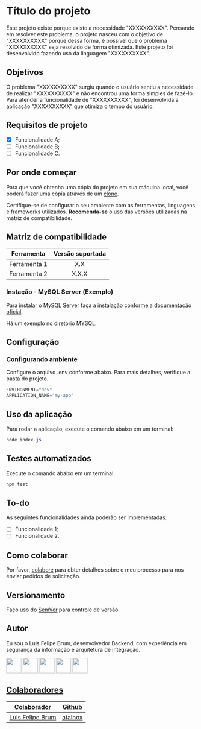 # Título do projeto

Este projeto existe porque existe a necessidade "XXXXXXXXXX". Pensando em resolver este problema, o projeto nasceu com o objetivo de "XXXXXXXXXX" porque dessa forma, é possível que o problema "XXXXXXXXXX" seja resolvido de forma otimizada. Este projeto foi desenvolvido fazendo uso da linguagem "XXXXXXXXXX".

## Objetivos

O problema "XXXXXXXXXX" surgiu quando o usuário sentiu a necessidade de realizar "XXXXXXXXXX" e não encontrou uma forma simples de fazê-lo. Para atender a funcionalidade de "XXXXXXXXXX", foi desenvolvida a aplicação "XXXXXXXXXX" que otimiza o tempo do usuário.

## Requisitos de projeto

- [X] Funcionalidade A;
- [ ] Funcionalidade B;
- [ ] Funcionalidade C.

## Por onde começar

Para que você obtenha uma cópia do projeto em sua máquina local, você poderá fazer uma cópia através de um [clone](https://docs.github.com/pt/repositories/creating-and-managing-repositories/cloning-a-repository).

Certifique-se de configurar o seu ambiente com as ferramentas, linguagens e frameworks utilizados. **Recomenda-se** o uso das versões utilizadas na matriz de compatibilidade. 

## Matriz de compatibilidade

| Ferramenta   | Versão suportada |
|--------------|:----------------:|
| Ferramenta 1 |        X.X       |
| Ferramenta 2 |       X.X.X      |

### Instação - MySQL Server (Exemplo)

Para instalar o MySQL Server faça a instalação conforme a [documentação oficial](https://dev.mysql.com/doc/refman/5.7/en/installing.html).

Há um exemplo no diretório MYSQL.

## Configuração

### Configurando ambiente

Configure o arquivo .env conforme abaixo. Para mais detalhes, verifique a pasta do projeto.

```javascript
ENVIRONMENT="dev"
APPLICATION_NAME="my-app"
```

## Uso da aplicação

Para rodar a aplicação, execute o comando abaixo em um terminal:

```powershell
node index.js
```

## Testes automatizados

Execute o comando abaixo em um terminal:

```powershell
npm test
```

## To-do

As seguintes funcionalidades ainda poderão ser implementadas:

- [ ] Funcionalidade 1;
- [ ] Funcionalidade 2.

## Como colaborar

Por favor, [colabore](https://gist.github.com/atalhox/adb28140d9c08ce4d2b3ea6ddbe21c63) para obter detalhes sobre o meu processo para nos enviar pedidos de solicitação.

## Versionamento

Faço uso do [SemVer](http://semver.org/) para controle de versão.

## Autor

Eu sou o Luis Felipe Brum, desenvolvedor Backend, com experiência em segurança da informação e arquitetura de integração.

<a href="https://www.felipebrum.com"><img src="https://avatars.githubusercontent.com/u/53919226"  width="40"> <a href="https://br.linkedin.com/in/luisfelipebrum"><img src="https://cdn-icons-png.flaticon.com/512/174/174857.png"  width="40"> <a href="https://www.instagram.com/eunaoeradev"><img src="https://cdn-icons-png.flaticon.com/512/2111/2111463.png"  width="40"> <a href="https://www.tiktok.com/@eunaoeradev"><img src="https://i.pinimg.com/originals/22/0a/62/220a624ba2fa59ddda4db763f474f50f.jpg"  width="40">
<a href="https://twitter.com/eunaoeradev"><img src="https://raw.githubusercontent.com/rahuldkjain/github-profile-readme-generator/master/src/images/icons/Social/twitter.svg" width="40">
  
## Colaboradores

| Colaborador   | Github |
|--------------|:----------------:|
| Luis Felipe Brum | [atalhox](https://github.com/atalhox) |
